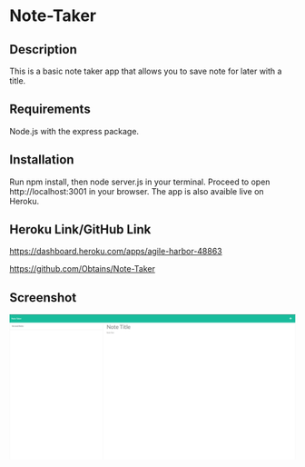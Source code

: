# Note-Taker

## Description

This is a basic note taker app that allows you to save note for later with a title. 

## Requirements

Node.js with the express package.

## Installation

Run npm install, then node server.js in your terminal. Proceed to open http://localhost:3001 in your browser. The app is also avaible live on Heroku.

## Heroku Link/GitHub Link

https://dashboard.heroku.com/apps/agile-harbor-48863

https://github.com/Obtains/Note-Taker

## Screenshot

![Note-Taker](./public/assets/images/Capture.PNG)